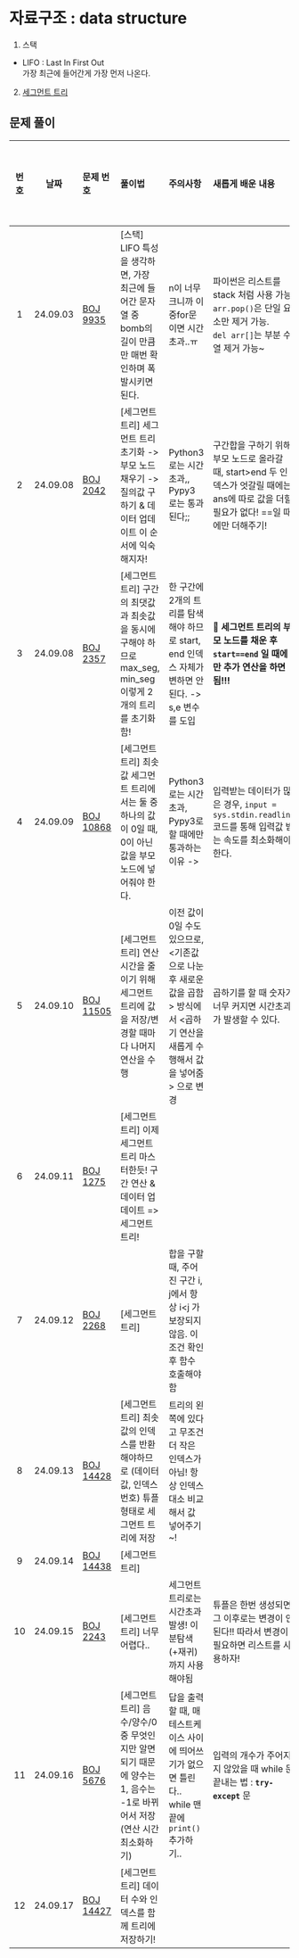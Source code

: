 # 자료구조 : data structure

1. 스택

- LIFO : Last In First Out <br>가장 최근에 들어간게 가장 먼저 나온다.

2. [세그먼트 트리](../../python/segment_tree.md)

## 문제 풀이

| 번호 |    날짜    | 문제 번호                                              | 풀이법                                                                      | 주의사항                                                                          | 새롭게 배운 내용                                                                              | 다시 풀어보기 |
|:--:|:--------:|:---------------------------------------------------|:-------------------------------------------------------------------------|:------------------------------------------------------------------------------|:---------------------------------------------------------------------------------------|:-------:|
| 1  | 24.09.03 | [BOJ 9935](https://www.acmicpc.net/problem/9935)   | [스택] LIFO 특성을 생각하면, 가장 최근에 들어간 문자열 중 bomb의 길이 만큼만 매번 확인하며 폭발시키면 된다.      | n이 너무 크니까 이중for문이면 시간초과..ㅠ                                                    | 파이썬은 리스트를 stack 처럼 사용 가능. <br>`arr.pop()`은 단일 요소만 제거 가능. <br>`del arr[]`는 부분 수열 제거 가능~ |    ✅    |
| 2  | 24.09.08 | [BOJ 2042](https://www.acmicpc.net/problem/2042)   | [세그먼트 트리] 세그먼트 트리 초기화 -> 부모 노드 채우기 -> 질의값 구하기 & 데이터 업데이트  이 순서에 익숙해지자!   | Python3 로는 시간초과,, Pypy3 로는 통과된다;;                                             | 구간합을 구하기 위해 부모 노드로 올라갈 때, start>end 두 인덱스가 엇갈릴 때에는 ans에 따로 값을 더할 필요가 없다! ==일 때에만 더해주기! |         |
| 3  | 24.09.08 | [BOJ 2357](https://www.acmicpc.net/problem/2357)   | [세그먼트 트리] 구간의 최댓값과 최솟값을 동시에 구해야 하므로 max_seg, min_seg 이렇게 2개의 트리를 초기화함!   | 한 구간에 2개의 트리를 탐색해야 하므로 start, end 인덱스 자체가 변하면 안된다. -> s,e 변수를 도입              | **🚨 세그먼트 트리의 부모 노드를 채운 후`start==end` 일 때에만 추가 연산을 하면 됨!!!**                           |         |
| 4  | 24.09.09 | [BOJ 10868](https://www.acmicpc.net/problem/10868) | [세그먼트 트리] 최솟값 세그먼트 트리에서는 둘 중 하나의 값이 0일 때, 0이 아닌 값을 부모 노드에 넣어줘야 한다.       | Python3로는 시간초과, Pypy3로 할 때에만 통과하는 이유 ->                                       | 입력받는 데이터가 많은 경우, `input = sys.stdin.readline` 코드를 통해 입력값 받는 속도를 최소화해야 한다.              |         |
| 5  | 24.09.10 | [BOJ 11505](https://www.acmicpc.net/problem/11505) | [세그먼트 트리] 연산 시간을 줄이기 위해 세그먼트 트리에 값을 저장/변경할 때마다 나머지 연산을 수행                | 이전 값이 0일 수도 있으므로, <기존값으로 나눈 후 새로운 값을 곱함> 방식에서 <곱하기 연산을 새롭게 수행해서 값을 넣어줌> 으로 변경 | 곱하기를 할 때 숫자가 너무 커지면 시간초과가 발생할 수 있다.                                                    |         |
| 6  | 24.09.11 | [BOJ 1275](https://www.acmicpc.net/problem/1275)   | [세그먼트 트리] 이제 세그먼트 트리 마스터한듯! 구간 연산 & 데이터 업데이트 => 세그먼트 트리!                 |                                                                               |                                                                                        |         |
| 7  | 24.09.12 | [BOJ 2268](https://www.acmicpc.net/problem/2268)   | [세그먼트 트리]                                                                | 합을 구할 때, 주어진 구간 i, j에서 항상 i<j 가 보장되지 않음. 이 조건 확인 후 함수 호출해야함                   |                                                                                        |         |
| 8  | 24.09.13 | [BOJ 14428](https://www.acmicpc.net/problem/14428) | [세그먼트 트리] 최솟값의 인덱스를 반환해야하므로 (데이터 값, 인덱스 번호) 튜플 형태로 세그먼트 트리에 저장           | 트리의 왼쪽에 있다고 무조건 더 작은 인덱스가 아님! 항상 인덱스 대소 비교해서 값 넣어주기~!                         |                                                                                        |         |
| 9  | 24.09.14 | [BOJ 14438](https://www.acmicpc.net/problem/14438) | [세그먼트 트리]                                                                |                                                                               |                                                                                        |         |
| 10 | 24.09.15 | [BOJ 2243](https://www.acmicpc.net/problem/2243)   | [세그먼트 트리] 너무 어렵다..                                                       | 세그먼트 트리로는 시간초과 발생! 이분탐색 (+재귀) 까지 사용해야됨                                        | 튜플은 한번 생성되면 그 이후로는 변경이 안된다!! 따라서 변경이 필요하면 리스트를 사용하자!                                   |    ✅    |
| 11 | 24.09.16 | [BOJ 5676](https://www.acmicpc.net/problem/5676)   | [세그먼트 트리] 음수/양수/0 중 무엇인지만 알면 되기 때문에 양수는 1, 음수는 -1로 바뀌어서 저장 (연산 시간 최소화하기) | 답을 출력할 때, 매 테스트케이스 사이에 띄어쓰기가 없으면 틀린다.. while 맨끝에 `print()` 추가하기..             | 입력의 개수가 주어지지 않았을 때 while 문 끝내는 법 : **`try-except`** 문                                  |         |
| 12 | 24.09.17 | [BOJ 14427](https://www.acmicpc.net/problem/14427) | [세그먼트 트리] 데이터 수와 인덱스를 함께 트리에 저장하기!                                       |                                                                               |                                                                                        |         |
